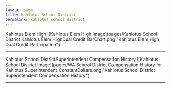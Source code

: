 ```yaml
---
layout: page
title: Kahlotus School District
permalink: kahlotus school district
---
```



Kahlotus Elem   High
![Kahlotus Elem   High Image](pages/Kahlotus School District Kahlotus Elem   HighDual Credit BarChart.png "Kahlotus Elem   High Dual Credit Participation")

___

Kahlotus School DistrictSuperintendent Compensation History
![Kahlotus School District Image](pages/WA School District Compensation History for Kahlotus Superintendent ConstantDollars.png "Kahlotus School District Superintendent Compensation History")

___

